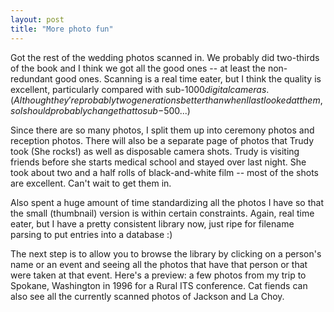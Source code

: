 ```yaml
---
layout: post
title: "More photo fun"
---
```




Got the rest of the wedding photos scanned in. We probably did two-thirds of the book and I think we got all the good ones -- at least the non-redundant good ones. Scanning is a real time eater, but I think the quality is excellent, particularly compared with sub-$1000 digital cameras. (Although they're probably two generations better than when I last looked at them, so I should probably change that to sub-$500...)

<p>Since there are so many photos, I split them up into ceremony photos and reception photos. There will also be a separate page of photos that Trudy took (She rocks!) as well as disposable camera shots. Trudy is visiting friends before she starts medical school and stayed over last night. She took about two and a half rolls of black-and-white film -- most of the shots are excellent. Can't wait to get them in.</p>

<p>Also spent a huge amount of time standardizing all the photos I have so that the small (thumbnail) version is within certain constraints. Again, real time eater, but I have a pretty consistent library now, just ripe for filename parsing to put entries into a database :)</p>

<p>The next step is to allow you to browse the library by clicking on a person's name or an event and seeing all the photos that have that person or that were taken at that event. Here's a preview: a few photos from my trip to Spokane, Washington in 1996 for a Rural ITS conference. Cat fiends can also see all the currently scanned photos of Jackson and La Choy. </p>


